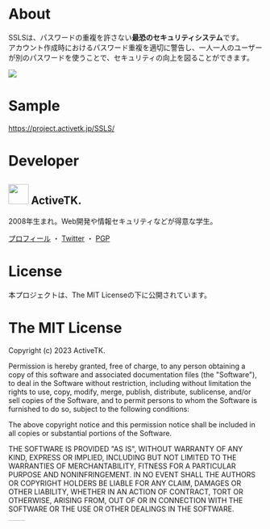 # About
SSLSは、パスワードの重複を許さない<b>最恐のセキュリティシステム</b>です。<br>
アカウント作成時におけるパスワード重複を適切に警告し、一人一人のユーザーが別のパスワードを使うことで、セキュリティの向上を図ることができます。

<img src="https://cdn.jsdelivr.net/gh/ActiveTK/SSLS@main/objects/image/secure-login.png" style="width:auto;height:auto;">

# Sample
<a href="https://project.activetk.jp/SSLS/" target="_blank">https://project.activetk.jp/SSLS/<a>

# Developer
<h2>
  <img style="width:40px;height:40px;" src="https://www.activetk.jp/icon/activetk-v2_40x40.png">
  ActiveTK.
</h2>

2008年生まれ。Web開発や情報セキュリティなどが得意な学生。

[プロフィール](https://profile.activetk.jp/) ・ [Twitter](https://twitter.com/ActiveTK5929) ・ [PGP](https://www.activetk.jp/pgp)

# License
本プロジェクトは、The MIT Licenseの下に公開されています。

# The MIT License
Copyright (c) 2023 ActiveTK.

Permission is hereby granted, free of charge, to any person obtaining a copy of this software and associated documentation files (the "Software"), to deal in the Software without restriction, including without limitation the rights to use, copy, modify, merge, publish, distribute, sublicense, and/or sell copies of the Software, and to permit persons to whom the Software is furnished to do so, subject to the following conditions:

The above copyright notice and this permission notice shall be included in all copies or substantial portions of the Software.

THE SOFTWARE IS PROVIDED "AS IS", WITHOUT WARRANTY OF ANY KIND, EXPRESS OR IMPLIED, INCLUDING BUT NOT LIMITED TO THE WARRANTIES OF MERCHANTABILITY, FITNESS FOR A PARTICULAR PURPOSE AND NONINFRINGEMENT. IN NO EVENT SHALL THE AUTHORS OR COPYRIGHT HOLDERS BE LIABLE FOR ANY CLAIM, DAMAGES OR OTHER LIABILITY, WHETHER IN AN ACTION OF CONTRACT, TORT OR OTHERWISE, ARISING FROM, OUT OF OR IN CONNECTION WITH THE SOFTWARE OR THE USE OR OTHER DEALINGS IN THE SOFTWARE.

<span style="font-size:1px;" align="right">Ĉi tiu retejo estas falsa kaj havas nenion komunan kun realaj gravuloj.</span>
